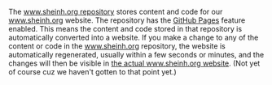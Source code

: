 The [www.sheinh.org repository](https://github.com/sunset-hill/www.sheinh.org) stores content and code for our www.sheinh.org website. The repository has the [GitHub Pages](https://pages.github.com/) feature enabled. This means the content and code stored in that repository is automatically converted into a website. If you make a change to any of the content or code in the www.sheinh.org repository, the website is automatically regenerated, usually within a few seconds or minutes, and the changes will then be visible in [the actual www.sheinh.org website](https://www.sheihn.org). (Not yet of course cuz we haven't gotten to that point yet.)
